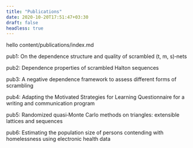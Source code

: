 ```yaml
---
title: "Publications"
date: 2020-10-20T17:51:47+03:30
draft: false
headless: true
---
```


hello  content/publications/index.md

pub1: On the dependence structure and quality of scrambled (t, m, s)‑nets

pub2: Dependence properties of scrambled Halton sequences

pub3: A negative dependence framework to assess different forms of scrambling

pub4: Adapting the Motivated Strategies for Learning Questionnaire for a writing and communication program 

pub5: Randomized quasi‑Monte Carlo methods on triangles: extensible lattices and sequences

pub6: Estimating the population size of persons contending with homelessness using electronic health data